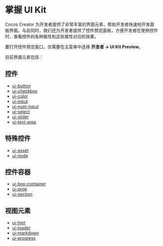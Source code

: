 # 掌握 UI Kit

Cocos Creator 为开发者提供了非常丰富的界面元素，帮助开发者快速地开发面板界面。与此同时，我们还为开发者提供了控件预览面板，方便开发者在使用控件时，查看控件的各种属性和这些属性对应的效果。

要打开控件预览窗口，仅需要在主菜单中选择 **开发者 -> UI Kit Preview**。

目前界面元素包括：

## 控件

- [ui-button](./reference/ui-button.md)
- [ui-checkbox](./reference/ui-checkbox.md)
- [ui-color](./reference/ui-color.md)
- [ui-input](./reference/ui-input.md)
- [ui-num-input](./reference/ui-num-input.md)
- [ui-select](./reference/ui-select.md)
- [ui-slider](./reference/ui-slider.md)
- [ui-text-area](./reference/ui-text-area.md)

## 特殊控件

- [ui-asset](./reference/ui-asset.md)
- [ui-node](./reference/ui-node.md)

## 控件容器

- [ui-box-container](./reference/ui-box-container.md)
- [ui-prop](./reference/ui-prop.md)
- [ui-section](./reference/ui-section.md)

## 视图元素

- [ui-hint](./reference/ui-hint.md)
- [ui-loader](./reference/ui-loader.md)
- [ui-markdown](./reference/ui-markdown.md)
- [ui-progress](./reference/ui-progress.md)
